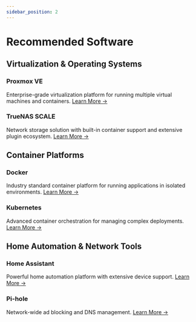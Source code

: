 ```yaml
---
sidebar_position: 2
---
```


# Recommended Software

## Virtualization & Operating Systems

### Proxmox VE
Enterprise-grade virtualization platform for running multiple virtual machines and containers.
[Learn More →](https://www.proxmox.com/en/proxmox-ve)

### TrueNAS SCALE
Network storage solution with built-in container support and extensive plugin ecosystem.
[Learn More →](https://www.truenas.com/truenas-scale/)

## Container Platforms

### Docker
Industry standard container platform for running applications in isolated environments.
[Learn More →](https://www.docker.com/)

### Kubernetes
Advanced container orchestration for managing complex deployments.
[Learn More →](https://kubernetes.io/)

## Home Automation & Network Tools

### Home Assistant
Powerful home automation platform with extensive device support.
[Learn More →](https://www.home-assistant.io/)

### Pi-hole
Network-wide ad blocking and DNS management.
[Learn More →](https://pi-hole.net/)
